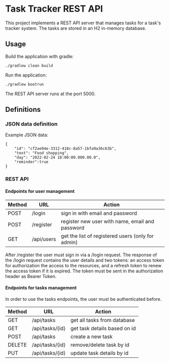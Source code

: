 # Task Tracker REST API
This project implements a REST API server that manages tasks for a task's tracker system.
The tasks are stored in an H2 in-memory database. 

## Usage
Build the application with gradle:

    ./gradlew clean build

Run the application:

    ./gradlew bootrun

The REST API server runs at the port 5000.

## Definitions

### JSON data definition
Example JSON data:

    {
        "id": "cf2ae94e-3312-418c-8a57-1bfa9a36c63b",
        "text": "Food shopping",
        "day": "2022-02-24 18:00:00.000.00.0",
        "reminder":true
    }

### REST API
#### Endpoints for user management
| Method | URL        | Action                                            |
|--------|------------|---------------------------------------------------|
| POST   | /login     | sign in with email and password                   |
| POST   | /register  | register new user with name, email and password   |
| GET    | /api/users | get the list of registered users (only for admin) |

After /register the user must sign in via a /login request. 
The response of the /login request contains the user details and two tokens: an access token for 
authorization the access to the resources, and a refresh token to renew the access token if it is expired. 
The token must be sent in the authorization header as Bearer Token.

#### Endpoints for tasks management
In order to use the tasks endpoints, the user must be authenticated before.

| Method | URL             | Action                       |
|--------|-----------------|------------------------------|
| GET    | /api/tasks      | get all tasks from database  |
| GET    | /api/tasks/{id} | get task details based on id |
| POST   | /api/tasks      | create a new task            |
| DELETE | /api/tasks/{id} | remove/delete task by id     |
| PUT    | /api/tasks/{id} | update task details by id    |



